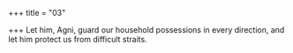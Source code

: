 +++
title = "03"

+++
Let him, Agni, guard our household possessions in every direction, and let him protect us from difficult straits.  